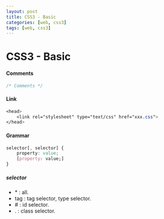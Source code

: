 ```yaml
---
layout: post
title: CSS3 - Basic
categories: [web, css3]
tags: [web, css3]
---
```




# CSS3 - Basic

#### Comments

```css
/* Comments */
```

####  Link

```css
<head>
	<link rel="stylesheet" type="text/css" href="xxx.css">
</head>
```

#### Grammar

```css
selector[, selector] {
    property: value;
    [property: value;]
}
```

##### selector

- \* : all.
- tag : tag selector, type selector.
- \# : id selector.
- . : class selector.